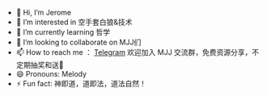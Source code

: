 - 👋 Hi, I’m Jerome
- 👀 I’m interested in 空手套白狼&技术
- 🌱 I’m currently learning 哲学
- 💞️ I’m looking to collaborate on MJJ们
- 📫 How to reach me ： [Telegram](https://t.me/nba8668)  欢迎加入 MJJ 交流群，免费资源分享，不定期抽奖和送🐔
- 😄 Pronouns: Melody
- ⚡ Fun fact: 神即道，道即法，道法自然！

<!---
good-girls/good-girls is a ✨ special ✨ repository because its `README.md` (this file) appears on your GitHub profile.
You can click the Preview link to take a look at your changes.
--->
